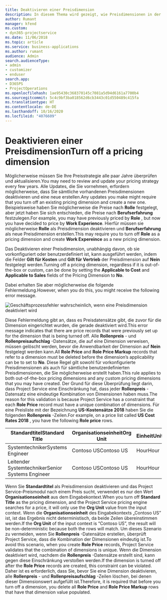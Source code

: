 ```yaml
---
title: Deaktivieren einer Preisdimension
description: In diesem Thema wird gezeigt, wie Preisdimensionen in der Project Service-Lösung eingerichtet werden.
author: Rumant
manager: kfend
ms.custom:
- dyn365-projectservice
ms.date: 11/06/2018
ms.topic: article
ms.service: business-applications
ms.author: rumant
audience: Admin
search.audienceType:
- admin
- customizer
- enduser
search.app:
- D365PS
- ProjectOperations
ms.openlocfilehash: 1ae95430c368370145c7081a5d94d6161a7700b4
ms.sourcegitcommit: 5c4c9bf3ba018562d6cb3443c01d550489c415fa
ms.translationtype: HT
ms.contentlocale: de-DE
ms.lasthandoff: 10/16/2020
ms.locfileid: "4076609"
---
```

# <a name="turn-off-a-pricing-dimension"></a><span data-ttu-id="5e596-103">Deaktivieren einer Preisdimension</span><span class="sxs-lookup"><span data-stu-id="5e596-103">Turn off a pricing dimension</span></span>

<span data-ttu-id="5e596-104">Möglicherweise müssen Sie Ihre Preisstrategie alle paar Jahre überprüfen und aktualisieren.</span><span class="sxs-lookup"><span data-stu-id="5e596-104">You may need to review and update your pricing strategy every few years.</span></span> <span data-ttu-id="5e596-105">Alle Updates, die Sie vornehmen, erfordern möglicherweise, dass Sie sämtliche vorhandenen Preisdimensionen deaktivieren und eine neue erstellen.</span><span class="sxs-lookup"><span data-stu-id="5e596-105">Any updates you make might require that you turn off an existing pricing dimension and create a new one.</span></span> <span data-ttu-id="5e596-106">Beispielsweise haben Sie möglicherweise die Preise nach **Rolle** festgelegt, aber jetzt haben Sie sich entschieden, die Preise nach **Berufserfahrung** festzulegen.</span><span class="sxs-lookup"><span data-stu-id="5e596-106">For example, you may have previously priced by **Role** , but now you have decided to price by **Work Experience**.</span></span> <span data-ttu-id="5e596-107">Hierfür müssen sie möglicherweise **Rolle** als Preisdimension deaktivieren und **Berufserfahrung** als neue Preisdimension erstellen.</span><span class="sxs-lookup"><span data-stu-id="5e596-107">This may require you to turn off **Role** as a pricing dimension and create **Work Expereince** as a new pricing dimension.</span></span> 

<span data-ttu-id="5e596-108">Das Deaktivieren einer Preisdimension, unabhängig davon, ob sie vorkonfiguriert oder benutzerdefiniert ist, kann ausgeführt werden, indem die Felder **Gilt für Kosten** und **Gilt für Vertrieb** der Preisdimension auf **Nein** festgelegt werden.</span><span class="sxs-lookup"><span data-stu-id="5e596-108">Turning off a pricing dimension, regardless if it is out-of-the-box or custom, can be done by setting the **Applicable to Cost** and **Applicable to Sales** fields of the Pricing Dimension to **No**.</span></span>

<span data-ttu-id="5e596-109">Dabei erhalten Sie aber möglicherweise die folgende Fehlermeldung.</span><span class="sxs-lookup"><span data-stu-id="5e596-109">However, when you do this, you might receive the following error message.</span></span>

![Geschäftsprozessfehler wahrscheinlich, wenn eine Preisdimension deaktiviert wird](media/Business-Process-Error.png)


<span data-ttu-id="5e596-111">Diese Fehlermeldung gibt an, dass es Preisdatensätze gibt, die zuvor für die Dimension eingerichtet wurden, die gerade deaktiviert wird.</span><span class="sxs-lookup"><span data-stu-id="5e596-111">This error message indicates that there are price records that were previously set up for the dimension that is being turned off.</span></span> <span data-ttu-id="5e596-112">Alle **Rollenpreis** - und **Rollenpreisaufschlag** -Datensätze, die auf eine Dimension verweisen, müssen gelöscht werden, bevor die Anwendbarkeit der Dimension auf **Nein** festgelegt werden kann.</span><span class="sxs-lookup"><span data-stu-id="5e596-112">All **Role Price** and **Role Price Markup** records that refer to a dimension must be deleted before the dimension’s applicability can be to set to **No**.</span></span> <span data-ttu-id="5e596-113">Diese Regel gilt sowohl für vorkonfigurierte Preisdimensionen als auch für sämtliche benutzerdefinierten Preisdimensionen, die Sie möglicherweise erstellt haben.</span><span class="sxs-lookup"><span data-stu-id="5e596-113">This rule applies to both out-of-the-box pricing dimensions and any custom pricing dimensions that you may have created.</span></span> <span data-ttu-id="5e596-114">Der Grund für diese Überprüfung liegt darin, dass Project Service eine Einschränkung hat, dass jeder **Rollenpreis** -Datensatz eine eindeutige Kombination von Dimensionen haben muss.</span><span class="sxs-lookup"><span data-stu-id="5e596-114">The reason for this validation is because Project Service has a constraint that each **Role Price** record must have a unique combination of dimensions.</span></span> <span data-ttu-id="5e596-115">Für eine Preisliste mit der Bezeichnung **US-Kostensätze 2018** haben Sie die folgenden **Rollenpreis** -Zeilen.</span><span class="sxs-lookup"><span data-stu-id="5e596-115">For example, on a price list called **US Cost Rates 2018** , you have the following **Role price** rows.</span></span> 

| <span data-ttu-id="5e596-116">Standardtitel</span><span class="sxs-lookup"><span data-stu-id="5e596-116">Standard Title</span></span>         | <span data-ttu-id="5e596-117">Organisationseinheit</span><span class="sxs-lookup"><span data-stu-id="5e596-117">Org Unit</span></span>    |<span data-ttu-id="5e596-118">Einheit</span><span class="sxs-lookup"><span data-stu-id="5e596-118">Unit</span></span>   |<span data-ttu-id="5e596-119">Preis</span><span class="sxs-lookup"><span data-stu-id="5e596-119">Price</span></span>  |<span data-ttu-id="5e596-120">Währung</span><span class="sxs-lookup"><span data-stu-id="5e596-120">Currency</span></span>  |
| -----------------------|-------------|-------|-------|----------|
| <span data-ttu-id="5e596-121">Systemtechniker</span><span class="sxs-lookup"><span data-stu-id="5e596-121">Systems Engineer</span></span>|<span data-ttu-id="5e596-122">Contoso US</span><span class="sxs-lookup"><span data-stu-id="5e596-122">Contoso US</span></span>|<span data-ttu-id="5e596-123">Hour</span><span class="sxs-lookup"><span data-stu-id="5e596-123">Hour</span></span>| <span data-ttu-id="5e596-124">100</span><span class="sxs-lookup"><span data-stu-id="5e596-124">100</span></span>|<span data-ttu-id="5e596-125">USD</span><span class="sxs-lookup"><span data-stu-id="5e596-125">USD</span></span>|
| <span data-ttu-id="5e596-126">Leitender Systemtechniker</span><span class="sxs-lookup"><span data-stu-id="5e596-126">Senior Systems Engineer</span></span>|<span data-ttu-id="5e596-127">Contoso US</span><span class="sxs-lookup"><span data-stu-id="5e596-127">Contoso US</span></span>|<span data-ttu-id="5e596-128">Hour</span><span class="sxs-lookup"><span data-stu-id="5e596-128">Hour</span></span>| <span data-ttu-id="5e596-129">150</span><span class="sxs-lookup"><span data-stu-id="5e596-129">150</span></span>| <span data-ttu-id="5e596-130">USD</span><span class="sxs-lookup"><span data-stu-id="5e596-130">USD</span></span>|


<span data-ttu-id="5e596-131">Wenn Sie **Standardtitel** als Preisdimension deaktivieren und das Project Service-Preismodul nach einem Preis sucht, verwendet es nur den Wert **Organisationseinheit** aus dem Eingabekontext.</span><span class="sxs-lookup"><span data-stu-id="5e596-131">When you turn off **Standard Title** as the pricing dimension, and the Project Service pricing engine searches for a price, it will only use the **Org Unit** value from the input context.</span></span> <span data-ttu-id="5e596-132">Wenn die **Organisationseinheit** des Eingabekontexts „Contoso US” ist, ist das Ergebnis nicht deterministisch, da beide Zeilen übereinstimmen werden.</span><span class="sxs-lookup"><span data-stu-id="5e596-132">If the **Org Unit** of the input context is “Contoso US”, the result will be non-deterministic because both the rows will match.</span></span> <span data-ttu-id="5e596-133">Um dieses Szenario zu vermeiden, wenn Sie **Rollenpreis** -Datensätze erstellen, überprüft Project Service, dass die Kombination der Dimensionen eindeutig ist.</span><span class="sxs-lookup"><span data-stu-id="5e596-133">To avoid this scenario, when you create **Role Price** records, Project Service validates that the combination of dimensions is unique.</span></span> <span data-ttu-id="5e596-134">Wenn die Dimension deaktiviert wird, nachdem die **Rollenpreis** -Datensätze erstellt sind, kann gegen diese Einschränkung verstoßen werden.</span><span class="sxs-lookup"><span data-stu-id="5e596-134">If the dimension is turned off after the **Role Price** records are created, this constraint can be violated.</span></span> <span data-ttu-id="5e596-135">Daher ist es erforderlich, dass Sie, bevor Sie eine Dimension deaktivieren, alle **Rollenpreis** - und **Rollenpreisaufschlag** -Zeilen löschen, bei denen dieser Dimensionswert aufgefüllt ist.</span><span class="sxs-lookup"><span data-stu-id="5e596-135">Therefore, it is required that before you turn off a dimension, you delete all **Role Price** and **Role Price Markup** rows that have that dimension value populated.</span></span>

